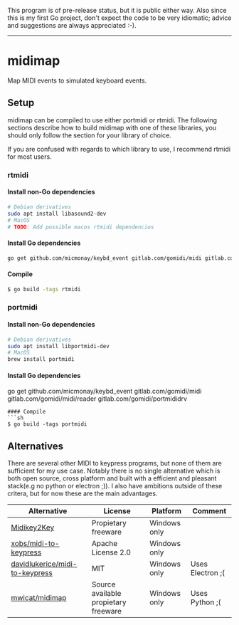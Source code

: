 This program is of pre-release status, but it is public either way. Also since this is my first Go project, don't expect the code to be very idiomatic; advice and suggestions are always appreciated :-).

---

# midimap
Map MIDI events to simulated keyboard events.
## Setup
midimap can be compiled to use either portmidi or rtmidi. The following sections describe how to build midimap with one of these libraries, you should only follow the section for your library of choice.

If you are confused with regards to which library to use, I recommend rtmidi for most users.
### rtmidi
#### Install non-Go dependencies
```sh
# Debian derivatives
sudo apt install libasound2-dev
# MacOS
# TODO: Add possible macos rtmidi dependencios
```
#### Install Go dependencies
```sh
go get github.com/micmonay/keybd_event gitlab.com/gomidi/midi gitlab.com/gomidi/midi/reader gitlab.com/gomidi/rtmididrv
```
#### Compile
```sh
$ go build -tags rtmidi
```
### portmidi
#### Install non-Go dependencies
```sh
# Debian derivatives
sudo apt install libportmidi-dev
# MacOS
brew install portmidi
```
#### Install Go dependencies
go get github.com/micmonay/keybd_event gitlab.com/gomidi/midi gitlab.com/gomidi/midi/reader gitlab.com/gomidi/portmididrv
```
#### Compile
```sh
$ go build -tags portmidi
```
## Alternatives
There are several other MIDI to keypress programs, but none of them are sufficient for my use case. Notably there is no single alternative which is both open source, cross platform and built with a efficient and pleasant stack(e.g no python or electron ;)). I also have ambitions outside of these critera, but for now these are the main advantages.

| Alternative                                                                         | License                              | Platform     | Comment          |
|-------------------------------------------------------------------------------------|--------------------------------------|--------------|------------------|
| [Midikey2Key](https://midikey2key.de)                                               | Propietary freeware                  | Windows only |                  |
| [xobs/midi-to-keypress](https://github.com/xobs/midi-to-keypress)                   | Apache License 2.0 | Windows only |                  |
| [davidlukerice/midi-to-keypress](https://github.com/davidlukerice/midi-to-keypress) | MIT                                  | Windows only | Uses Electron ;( |
| [mwicat/midimap](https://github.com/mwicat/midimap)                                 | Source available propietary freeware | Windows only | Uses Python ;(   |
